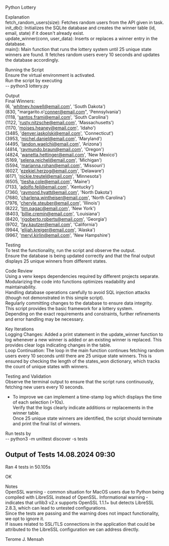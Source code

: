 Python Lottery <br>

Explanation<br>
fetch_random_users(size): Fetches random users from the API given in task.<br>
init_db(): Initializes the SQLite database and creates the winner table (id, email, state) if it doesn't already exist.<br>
update_winner(conn, user_data): Inserts or replaces a winner entry in the database.<br>
main(): Main function that runs the lottery system until 25 unique state winners are found. It fetches random users every 10 seconds and updates the database accordingly.<br>

Running the Script<br>
Ensure the virtual environment is activated.<br>
Run the script by executing <br>
-- python3 lottery.py<br>

Output
<br>
Final Winners:<br>
(6, 'whitney.howell@email.com', 'South Dakota')<br>
(830, "margarito.o'conner@email.com", 'Pennsylvania')<br>
(1118, 'santos.frami@email.com', 'South Carolina')<br>
(1122, 'rusty.nitzsche@email.com', 'Massachusetts')<br>
(1170, 'moises.heaney@email.com', 'Idaho')<br>
(3485, 'denver.jaskolski@email.com', 'Connecticut')<br>
(3953, 'michel.daniel@email.com', 'Maryland')<br>
(4495, 'landon.waelchi@email.com', 'Arizona')<br>
(4814, 'raymundo.braun@email.com', 'Oregon')<br>
(4824, 'wanetta.hettinger@email.com', 'New Mexico')<br>
(5169, 'selena.reichel@email.com', 'Michigan')<br>
(5594, 'marianna.rohan@email.com', 'Missouri')<br>
(6027, 'ezekiel.herzog@email.com', 'Delaware')<br>
(6171, 'nickie.treutel@email.com', 'Minnesota')<br>
(6505, 'tiesha.cole@email.com', 'Maine')<br>
(7133, 'adolfo.feil@email.com', 'Kentucky')<br>
(7360, 'raymond.hyatt@email.com', 'North Dakota')<br>
(7680, 'charlena.wintheiser@email.com', 'North Carolina')<br>
(7976, 'cheryle.steuber@email.com', 'Illinois')<br>
(8222, 'tim.pagac@email.com', 'New York')<br>
(8403, 'billie.cremin@email.com', 'Louisiana')<br>
(8420, 'rigoberto.roberts@email.com', 'Georgia')<br>
(9702, 'fay.kautzer@email.com', 'California')<br>
(9944, 'elijah.kreiger@email.com', 'Alaska')<br>
(9967, 'meryl.kirlin@email.com', 'New Hampshire')<br>

Testing<br>
To test the functionality, run the script and observe the output.<br>
Ensure the database is being updated correctly and that the final output displays 25 unique winners from different states.<br>

Code Review<br>
Using a venv keeps dependencies required by different projects separate.<br>
Modularizing the code into functions optimizes readability and maintainability.<br>
Handling database operations carefully to avoid SQL injection attacks (though not demonstrated in this simple script).<br>
Regularly committing changes to the database to ensure data integrity.<br>
This script provides the basic framework for a lottery system.<br>
Depending on the exact requirements and constraints, further refinements and error handling may be necessary.<br>

Key Iterations<br>
Logging Changes: Added a print statement in the update_winner function to log whenever a new winner is added or an existing winner is replaced. This provides clear logs indicating changes in the table.<br>
Loop Continuation: The loop in the main function continues fetching random users every 10 seconds until there are 25 unique state winners. This is ensured by checking the length of the states_won dictionary, which tracks the count of unique states with winners.<br>

Testing and Validation<br>
Observe the terminal output to ensure that the script runs continuously, fetching new users every 10 seconds.<br>
- To improve we can implement a time-stamp log which displays the time of each selection (+10s).<br>
Verify that the logs clearly indicate additions or replacements in the winner table.<br>
Once 25 unique state winners are identified, the script should terminate and print the final list of winners.<br>

Run tests by<br>
-- python3 -m unittest discover -s tests<br>

Output of Tests 14.08.2024 09:30<br>
----------------------------------------------------------------------
Ran 4 tests in 50.105s<br>

OK<br>

Notes<br>
OpenSSL warning - common situation for MacOS users due to Python being compiled with LibreSSL instead of OpenSSL. Informational warning - indicates that urllib3 v2.x supports OpenSSL 1.1.1+ but detects LibreSSL 2.8.3, which can lead to untested configurations.<br>
Since the tests are passing and the warning does not impact functionality, we opt to ignore it.<br>
If issues related to SSL/TLS connections in the application that could be attributed to the LibreSSL configuration we can address directly.<br>

Terome J. Mensah
